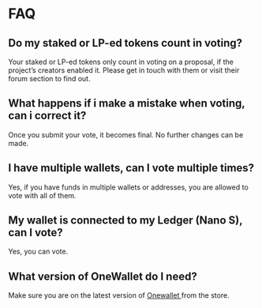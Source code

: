 # FAQ

## Do my staked or LP-ed tokens count in voting?

Your staked or LP-ed tokens only count in voting on a proposal, if the project’s creators enabled it. Please get in touch with them or visit their forum section to find out.

## What happens if i make a mistake when voting, can i correct it?

Once you submit your vote, it becomes final. No further changes can be made.

## I have multiple wallets, can I vote multiple times?

Yes, if you have funds in multiple wallets or addresses, you are allowed to vote with all of them.

## My wallet is connected to my Ledger (Nano S), can I vote?

Yes, you can vote.

## What version of OneWallet do I need?

Make sure you are on the latest version of [Onewallet ](../../general/wallets/browser-extensions-wallets/one-wallet.md)from the store.
